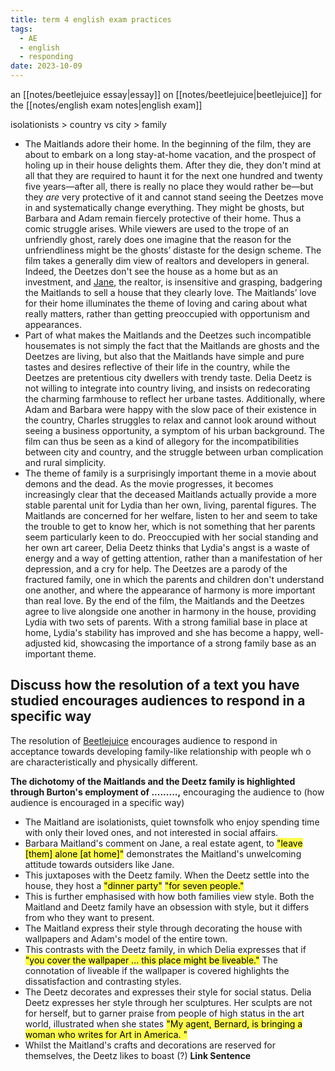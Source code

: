 ```yaml
---
title: term 4 english exam practices
tags:
  - AE
  - english
  - responding
date: 2023-10-09
---
```

an [[notes/beetlejuice essay|essay]] on [[notes/beetlejuice|beetlejuice]] for the [[notes/english exam notes|english exam]]

isolationists > country vs city > family
- The Maitlands adore their home. In the beginning of the film, they are about to embark on a long stay-at-home vacation, and the prospect of holing up in their house delights them. After they die, they don't mind at all that they are required to haunt it for the next one hundred and twenty five years—after all, there is really no place they would rather be—but they _are_ very protective of it and cannot stand seeing the Deetzes move in and systematically change everything. They might be ghosts, but Barbara and Adam remain fiercely protective of their home. Thus a comic struggle arises. While viewers are used to the trope of an unfriendly ghost, rarely does one imagine that the reason for the unfriendliness might be the ghosts’ distaste for the design scheme. The film takes a generally dim view of realtors and developers in general. Indeed, the Deetzes don't see the house as a home but as an investment, and [Jane](https://www.gradesaver.com/beetlejuice/study-guide/character-list#jane), the realtor, is insensitive and grasping, badgering the Maitlands to sell a house that they clearly love. The Maitlands’ love for their home illuminates the theme of loving and caring about what really matters, rather than getting preoccupied with opportunism and appearances.
- Part of what makes the Maitlands and the Deetzes such incompatible housemates is not simply the fact that the Maitlands are ghosts and the Deetzes are living, but also that the Maitlands have simple and pure tastes and desires reflective of their life in the country, while the Deetzes are pretentious city dwellers with trendy taste. Delia Deetz is not willing to integrate into country living, and insists on redecorating the charming farmhouse to reflect her urbane tastes. Additionally, where Adam and Barbara were happy with the slow pace of their existence in the country, Charles struggles to relax and cannot look around without seeing a business opportunity, a symptom of his urban background. The film can thus be seen as a kind of allegory for the incompatibilities between city and country, and the struggle between urban complication and rural simplicity.
- The theme of family is a surprisingly important theme in a movie about demons and the dead. As the movie progresses, it becomes increasingly clear that the deceased Maitlands actually provide a more stable parental unit for Lydia than her own, living, parental figures. The Maitlands are concerned for her welfare, listen to her and seem to take the trouble to get to know her, which is not something that her parents seem particularly keen to do. Preoccupied with her social standing and her own art career, Delia Deetz thinks that Lydia's angst is a waste of energy and a way of getting attention, rather than a manifestation of her depression, and a cry for help. The Deetzes are a parody of the fractured family, one in which the parents and children don't understand one another, and where the appearance of harmony is more important than real love. By the end of the film, the Maitlands and the Deetzes agree to live alongside one another in harmony in the house, providing Lydia with two sets of parents. With a strong familial base in place at home, Lydia's stability has improved and she has become a happy, well-adjusted kid, showcasing the importance of a strong family base as an important theme.
## Discuss how the resolution of a text you have studied encourages audiences to respond in a specific way
The resolution of <u>Beetlejuice</u> encourages audience to respond in acceptance towards developing family-like relationship with people wh o are characteristically and physically different.

**The dichotomy of the Maitlands and the Deetz family is highlighted through Burton's employment of .........,** 
encouraging the audience to 
(how audience is encouraged in a specific way)
- The Maitland are isolationists, quiet townsfolk who enjoy spending time with only their loved ones, and not interested in social affairs.
-  Barbara Maitland's comment on Jane, a real estate agent, to <mark style="background: #FFFD00B0;">"leave [them] alone [at home]"</mark> demonstrates the Maitland's unwelcoming attitude towards outsiders like Jane.
- This juxtaposes with the Deetz family. When the Deetz settle into the house, they host a <mark style="background: #FFFD00B0;">"dinner party"</mark> <mark style="background: #FFFD00B0;">"for seven people."</mark>
- This is further emphasised with how both families view style. Both the Maitland and Deetz family have an obsession with style, but it differs from who they want to present.
- The Maitland express their style through decorating the house with wallpapers and Adam's model of the entire town.
- This contrasts with the Deetz family, in which Delia expresses that if <mark style="background: #FFFD00B0;">"you cover the wallpaper ... this place might be liveable."</mark> The connotation of liveable if the wallpaper is covered highlights the dissatisfaction and contrasting styles.
- The Deetz decorates and expresses their style for social status. Delia Deetz expresses her style through her sculptures. Her sculpts are not for herself, but to garner praise from people of high status in the art world, illustrated when she states <mark style="background: #FFFD00B0;">"My agent, Bernard, is bringing a woman who writes for Art in America.  "</mark>
- Whilst the Maitland's crafts and decorations are reserved for themselves, the Deetz likes to boast (?)
**Link Sentence**